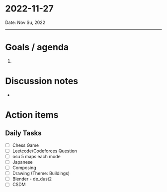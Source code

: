
# 2022-11-27

Date: Nov Su, 2022

---

# Goals / agenda
1. 

# Discussion notes
- 

# Action items
## Daily Tasks
- [ ] Chess Game
- [ ] Leetcode/Codeforces Question
- [ ] osu 5 maps each mode
- [ ] Japanese
- [ ] Composing
- [ ] Drawing (Theme: Buildings)
- [ ] Blender - de_dust2
- [ ] CSDM
